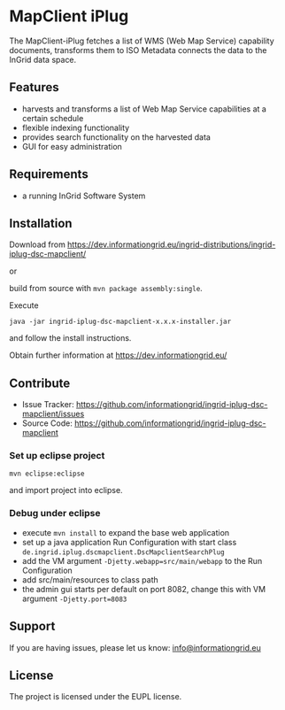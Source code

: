 MapClient iPlug
========

The MapClient-iPlug fetches a list of WMS (Web Map Service) capability documents, transforms them to ISO Metadata connects the data to the InGrid data space.

Features
--------

- harvests and transforms a list of Web Map Service capabilities at a certain schedule
- flexible indexing functionality
- provides search functionality on the harvested data
- GUI for easy administration


Requirements
-------------

- a running InGrid Software System

Installation
------------

Download from https://dev.informationgrid.eu/ingrid-distributions/ingrid-iplug-dsc-mapclient/
 
or

build from source with `mvn package assembly:single`.

Execute

```
java -jar ingrid-iplug-dsc-mapclient-x.x.x-installer.jar
```

and follow the install instructions.

Obtain further information at https://dev.informationgrid.eu/


Contribute
----------

- Issue Tracker: https://github.com/informationgrid/ingrid-iplug-dsc-mapclient/issues
- Source Code: https://github.com/informationgrid/ingrid-iplug-dsc-mapclient
 
### Set up eclipse project

```
mvn eclipse:eclipse
```

and import project into eclipse.

### Debug under eclipse

- execute `mvn install` to expand the base web application
- set up a java application Run Configuration with start class `de.ingrid.iplug.dscmapclient.DscMapclientSearchPlug`
- add the VM argument `-Djetty.webapp=src/main/webapp` to the Run Configuration
- add src/main/resources to class path
- the admin gui starts per default on port 8082, change this with VM argument `-Djetty.port=8083`

Support
-------

If you are having issues, please let us know: info@informationgrid.eu

License
-------

The project is licensed under the EUPL license.
